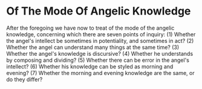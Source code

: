 # Of The Mode Of Angelic Knowledge

After the foregoing we have now to treat of the mode of the angelic knowledge, concerning which there are seven points of inquiry:
(1) Whether the angel's intellect be sometimes in potentiality, and sometimes in act?
(2) Whether the angel can understand many things at the same time?
(3) Whether the angel's knowledge is discursive?
(4) Whether he understands by composing and dividing?
(5) Whether there can be error in the angel's intellect?
(6) Whether his knowledge can be styled as morning and evening?
(7) Whether the morning and evening knowledge are the same, or do they differ?